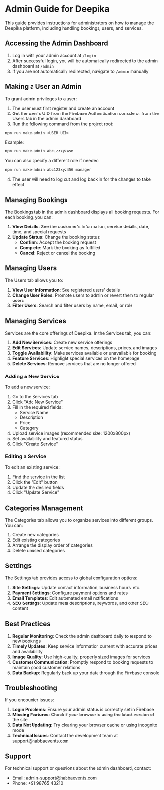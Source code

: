 # Admin Guide for Deepika

This guide provides instructions for administrators on how to manage the Deepika platform, including handling bookings, users, and services.

## Accessing the Admin Dashboard

1. Log in with your admin account at `/login`
2. After successful login, you will be automatically redirected to the admin dashboard at `/admin`
3. If you are not automatically redirected, navigate to `/admin` manually

## Making a User an Admin

To grant admin privileges to a user:

1. The user must first register and create an account
2. Get the user's UID from the Firebase Authentication console or from the Users tab in the admin dashboard
3. Run the following command from the project root:

```bash
npm run make-admin <USER_UID>
```

Example:
```bash
npm run make-admin abc123xyz456
```

You can also specify a different role if needed:
```bash
npm run make-admin abc123xyz456 manager
```

4. The user will need to log out and log back in for the changes to take effect

## Managing Bookings

The Bookings tab in the admin dashboard displays all booking requests. For each booking, you can:

1. **View Details**: See the customer's information, service details, date, time, and special requests
2. **Update Status**: Change the booking status:
   - **Confirm**: Accept the booking request
   - **Complete**: Mark the booking as fulfilled
   - **Cancel**: Reject or cancel the booking

## Managing Users

The Users tab allows you to:

1. **View User Information**: See registered users' details
2. **Change User Roles**: Promote users to admin or revert them to regular users
3. **Filter Users**: Search and filter users by name, email, or role

## Managing Services

Services are the core offerings of Deepika. In the Services tab, you can:

1. **Add New Services**: Create new service offerings
2. **Edit Services**: Update service names, descriptions, prices, and images
3. **Toggle Availability**: Make services available or unavailable for booking
4. **Feature Services**: Highlight special services on the homepage
5. **Delete Services**: Remove services that are no longer offered

### Adding a New Service

To add a new service:

1. Go to the Services tab
2. Click "Add New Service"
3. Fill in the required fields:
   - Service Name
   - Description
   - Price
   - Category
4. Upload service images (recommended size: 1200x800px)
5. Set availability and featured status
6. Click "Create Service"

### Editing a Service

To edit an existing service:

1. Find the service in the list
2. Click the "Edit" button
3. Update the desired fields
4. Click "Update Service"

## Categories Management

The Categories tab allows you to organize services into different groups. You can:

1. Create new categories
2. Edit existing categories
3. Arrange the display order of categories
4. Delete unused categories

## Settings

The Settings tab provides access to global configuration options:

1. **Site Settings**: Update contact information, business hours, etc.
2. **Payment Settings**: Configure payment options and rates
3. **Email Templates**: Edit automated email notifications
4. **SEO Settings**: Update meta descriptions, keywords, and other SEO content

## Best Practices

1. **Regular Monitoring**: Check the admin dashboard daily to respond to new bookings
2. **Timely Updates**: Keep service information current with accurate prices and availability
3. **Image Quality**: Use high-quality, properly sized images for services
4. **Customer Communication**: Promptly respond to booking requests to maintain good customer relations
5. **Data Backup**: Regularly back up your data through the Firebase console

## Troubleshooting

If you encounter issues:

1. **Login Problems**: Ensure your admin status is correctly set in Firebase
2. **Missing Features**: Check if your browser is using the latest version of the site
3. **Data Not Updating**: Try clearing your browser cache or using incognito mode
4. **Technical Issues**: Contact the development team at support@habbaevents.com

## Support

For technical support or questions about the admin dashboard, contact:
- Email: admin-support@habbaevents.com
- Phone: +91 98765 43210 